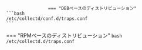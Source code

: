 					=== "DEBベースのディストリビューション"
    ```bash
    /etc/collectd/conf.d/traps.conf
    ```
=== "RPMベースのディストリビューション"
    ```bash
    /etc/collectd.d/traps.conf
    ```